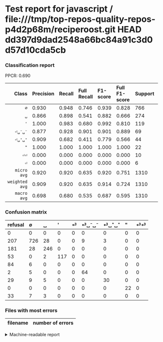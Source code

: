 # Test report for javascript / file:///tmp/top-repos-quality-repos-p4d2p68m/reciperoost.git HEAD dd397d9dad2548a66bc84a91c3d0d57d10cda5cb

### Classification report

PPCR: 0.690

| Class | Precision | Recall | Full Recall | F1-score | Full F1-score | Support | Full Support | PPCR |
|------:|:----------|:-------|:------------|:---------|:---------|:--------|:-------------|:-----|
| `∅` | 0.930| 0.948| 0.746| 0.939| 0.828| 766| 973| 0.787 |
| `␣` | 0.866| 0.898| 0.541| 0.882| 0.666| 274| 455| 0.602 |
| `'` | 1.000| 0.983| 0.680| 0.992| 0.810| 119| 172| 0.692 |
| `⏎␣⁻␣⁻` | 0.877| 0.928| 0.901| 0.901| 0.889| 69| 71| 0.972 |
| `⏎␣⁺␣⁺` | 0.909| 0.682| 0.411| 0.779| 0.566| 44| 73| 0.603 |
| `"` | 1.000| 1.000| 1.000| 1.000| 1.000| 22| 22| 1.000 |
| `⏎⏎` | 0.000| 0.000| 0.000| 0.000| 0.000| 10| 43| 0.233 |
| `⏎` | 0.000| 0.000| 0.000| 0.000| 0.000| 6| 90| 0.067 |
| `micro avg` | 0.920| 0.920| 0.635| 0.920| 0.751| 1310| 1899| 0.690 |
| `weighted avg` | 0.909| 0.920| 0.635| 0.914| 0.724| 1310| 1899| 0.690 |
| `macro avg` | 0.698| 0.680| 0.535| 0.687| 0.595| 1310| 1899| 0.690 |

### Confusion matrix

|refusal|  ∅| ␣| '| ⏎| ⏎␣⁻␣⁻| ⏎␣⁺␣⁺| "| ⏎⏎| 
|:---|:---|:---|:---|:---|:---|:---|:---|:---|
|0 |0 |0 |0 |0 |0 |0 |0 |0 |
|207 |726 |28 |0 |0 |9 |3 |0 |0 |
|181 |28 |246 |0 |0 |0 |0 |0 |0 |
|53 |0 |2 |117 |0 |0 |0 |0 |0 |
|84 |6 |0 |0 |0 |0 |0 |0 |0 |
|2 |5 |0 |0 |0 |64 |0 |0 |0 |
|29 |9 |5 |0 |0 |0 |30 |0 |0 |
|0 |0 |0 |0 |0 |0 |0 |22 |0 |
|33 |7 |3 |0 |0 |0 |0 |0 |0 |

### Files with most errors

| filename | number of errors|
|:----:|:-----|

<details>
    <summary>Machine-readable report</summary>
```json
{
  "cl_report": {"\"": {"f1-score": 1.0, "precision": 1.0, "recall": 1.0, "support": 22}, "\u0027": {"f1-score": 0.9915254237288135, "precision": 1.0, "recall": 0.9831932773109243, "support": 119}, "macro avg": {"f1-score": 0.6865582380881383, "precision": 0.6976972357181696, "recall": 0.6797673236053052, "support": 1310}, "micro avg": {"f1-score": 0.9198473282442748, "precision": 0.9198473282442748, "recall": 0.9198473282442748, "support": 1310}, "weighted avg": {"f1-score": 0.9137606026720753, "precision": 0.9090744403680264, "recall": 0.9198473282442748, "support": 1310}, "\u2205": {"f1-score": 0.9385908209437621, "precision": 0.9295774647887324, "recall": 0.9477806788511749, "support": 766}, "\u23ce": {"f1-score": 0.0, "precision": 0.0, "recall": 0.0, "support": 6}, "\u23ce\u23ce": {"f1-score": 0.0, "precision": 0.0, "recall": 0.0, "support": 10}, "\u23ce\u2423\u207a\u2423\u207a": {"f1-score": 0.7792207792207791, "precision": 0.9090909090909091, "recall": 0.6818181818181818, "support": 44}, "\u23ce\u2423\u207b\u2423\u207b": {"f1-score": 0.9014084507042253, "precision": 0.8767123287671232, "recall": 0.927536231884058, "support": 69}, "\u2423": {"f1-score": 0.8817204301075269, "precision": 0.8661971830985915, "recall": 0.8978102189781022, "support": 274}},
  "cl_report_full": {"\"": {"f1-score": 1.0, "precision": 1.0, "recall": 1.0, "support": 22}, "\u0027": {"f1-score": 0.809688581314879, "precision": 1.0, "recall": 0.6802325581395349, "support": 172}, "macro avg": {"f1-score": 0.5947752342005155, "precision": 0.6976972357181696, "recall": 0.5349256492504043, "support": 1899}, "micro avg": {"f1-score": 0.7510127765659084, "precision": 0.9198473282442748, "recall": 0.6345444971037388, "support": 1899}, "weighted avg": {"f1-score": 0.7235872007156329, "precision": 0.8537171159849383, "recall": 0.6345444971037388, "support": 1899}, "\u2205": {"f1-score": 0.8278221208665907, "precision": 0.9295774647887324, "recall": 0.7461459403905447, "support": 973}, "\u23ce": {"f1-score": 0.0, "precision": 0.0, "recall": 0.0, "support": 90}, "\u23ce\u23ce": {"f1-score": 0.0, "precision": 0.0, "recall": 0.0, "support": 43}, "\u23ce\u2423\u207a\u2423\u207a": {"f1-score": 0.5660377358490566, "precision": 0.9090909090909091, "recall": 0.410958904109589, "support": 73}, "\u23ce\u2423\u207b\u2423\u207b": {"f1-score": 0.8888888888888888, "precision": 0.8767123287671232, "recall": 0.9014084507042254, "support": 71}, "\u2423": {"f1-score": 0.6657645466847091, "precision": 0.8661971830985915, "recall": 0.5406593406593406, "support": 455}},
  "ppcr": 0.6898367561874671
}
```
</details>
